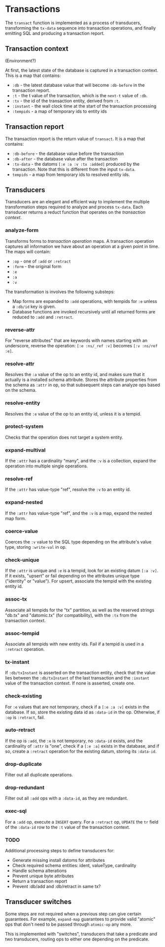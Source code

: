 # Transactions

The `transact` function is implemented as a process of transducers,
transforming the `tx-data` sequence into transaction operations, and
finally emitting SQL and producing a transaction report.

## Transaction context

(Environment?)

At first, the latest state of the database is captured in a transaction
context.  This is a map that contains:

* `:db` - the latest database value that will become `:db-before` in
  the transaction report.
* `:t` - the t value of the transaction, which is the `next-t` value of
  `:db`.
* `:tx` - the id of the transaction entity, derived from `:t`.
* `:instant` - the wall clock time at the start of the transaction
  processing
* `:tempids` - a map of temporary ids to entity ids

## Transaction report

The transaction report is the return value of `transact`.  It is a map
that contains:

* `:db-before` - the database value before the transaction
* `:db-after` - the database value after the transaction
* `:tx-data` - the datoms `[:e :a :v :tx :added]` produced by the
  transaction.  Note that this is different from the input `tx-data`.
* `tempids` - a map from temporary ids to resolved entity ids.

## Transducers

Transducers are an elegant and efficient way to implement the multiple
transformation steps required to analyze and process `tx-data`.  Each
transducer returns a reduct function that operates on the _transaction
context_.

### analyze-form

Transforms forms to _transaction operation_ maps.  A transaction
operation captures all information we have about an operation at a given
point in time. The maps will contain:

* `:op` - one of `:add` or `:retract`
* `:form` - the original form
* `:e`
* `:a`
* `:v`

The transformation is involves the following substeps:

* Map forms are expanded to `:add` operations, with tempids for `:e`
  unless a `:db/id` key is given.
* Database functions are invoked recursively until all returned forms
  are reduced to `:add` and `:retract`.

### reverse-attr

For "reverse attributes" that are keywords with names starting with an
underscore, reverse the operation: `[:e :ns/_ref :v]` becomes `[:v
:ns/ref :e]`.

### resolve-attr

Resolves the `:a` value of the op to an entity id, and makes sure that
it actually is a installed schema attribute.  Stores the attribute
properties from the schema as `:attr` in op, so that subsequent steps
can analyze ops based on the schema.

### resolve-entity

Resolves the `:e` value of the op to an entity id, unless it is a
tempid.

### protect-system

Checks that the operation does not target a system entity.

### expand-multival

If the `:attr` has a cardinality "many", and the `:v` is a collection,
expand the operation into multiple single operations.

### resolve-ref

If the `:attr` has value-type "ref", resolve the `:v` to an entity id.

### expand-nested

If the `:attr` has value-type "ref", and the `:v` is a map, expand the
nested map form.

### coerce-value

Coerces the `:v` value to the SQL type depending on the attribute's
value type, storing `:write-val` in op.

### check-unique

If the `:attr` is unique and `:e` is a tempid, look for an existing
datum `[:a :v]`.  If it exists, "upsert" or fail depending on the
attributes unique type ("identity" or "value").  For upsert, associate
the tempid with the existing entity id.

### assoc-tx

Associate all tempids for the "tx" partition, as well as the reserved
strings "db.tx" and "datomic.tx" (for compatibility), with the `:tx`
from the transaction context.

### assoc-tempid

Associate all tempids with new entity ids.  Fail if a tempid is used in
a `:retract` operation.

### tx-instant

If `:db/txInstant` is asserted on the transaction entity, check that the
value lies between the `:db/txInstant` of the last transaction and the
`:instant` value of the transaction context.  If none is asserted,
create one.

### check-existing

For `:e` values that are not temporary, check if a `[:e :a :v]` exists
in the database.  If so, store the existing data id as `:data-id` in the
op.  Otherwise, if `:op` is `:retract`, fail.

### auto-retract

If the op is `:add`, the `:e` is not temporary, no `:data-id` exists,
and the cardinality of `:attr` is "one", check if a `[:e :a]` exists in
the database, and if so, create a `:retract` operation for the existing
datum, storing its `:data-id`.

### drop-duplicate

Filter out all duplicate operations.

### drop-redundant

Filter out all `:add` ops with a `:data-id`, as they are redundant.

### exec-sql

For a `:add` op, execute a `INSERT` query.  For a `:retract` op,
`UPDATE` the `tr` field of the `:data-id` row to the `:t` value of the
transaction context.

### TODO

Additional processing steps to define transducers for:

* Generate missing install datoms for attributes
* Check required schema entities: ident, valueType, cardinality
* Handle schema alterations
* Prevent unique byte attributes
* Return a transaction report
* Prevent :db/add and :db/retract in same tx?

## Transducer switches

Some steps are not required when a previous step can give certain
guarantees.  For example, `expand-map` guarantees to provide valid
"atomic" ops that don't need to be passed through `atomic-op` any more.

This is implemented with "switches", transducers that take a predicate
and two transducers, routing ops to either one depending on the
predicate.

